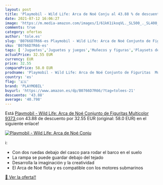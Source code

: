 ```yaml
---
layout: post
title: 'Playmobil - Wild Life: Arca de Noé Conju al 43.88 % de descuento'
date: 2021-07-12 16:06:27
image: 'https://m.media-amazon.com/images/I/61kK1ikoqVL._SL500_._SL400_.jpg'
comments: true
category: ofertas
author: 'tole.es'
slug: 'B0766D7R66-es Playmobil - Wild Life: Arca de Noé Conjunto de Figuritas...'
sku: 'B0766D7R66-es'
tags: [ 'Juguetes','Juguetes y juegos','Muñecos y figuras','Playsets de figuras de juguete para niños','playmobil', ]
actualPrice: 32.55 EUR
currency: EUR
price: 32.55
comparePrice: 58.0 EUR
prodname: 'Playmobil - Wild Life: Arca de Noé Conjunto de Figuritas  Multicolor  9373 '
country: 'es'
flag: '🇪🇸'
brand: 'PLAYMOBIL'
buyurl: 'https://www.amazon.es/dp/B0766D7R66/?tag=tolees-21'
descuento: '43.88'
average: '40.798'
---
```


Está [Playmobil - Wild Life: Arca de Noé Conjunto de Figuritas  Multicolor  9373 ](https://www.amazon.es/dp/B0766D7R66/?tag=tolees-21) con 43.88 de descuento por 32.55 EUR (original: 58.0 EUR) en el siguiente enlace!

[![Playmobil - Wild Life: Arca de Noé Conju](https://m.media-amazon.com/images/I/61kK1ikoqVL._SL500_._SL400_.jpg)](https://www.amazon.es/dp/B0766D7R66/?tag=tolees-21)

ℹ️:

- Con dos ruedas debajo del casco para rodar el barco en el suelo
- La rampa se puede guardar debajo del tejado
- Desarrolla la imaginación y la creatividad
- El Arca de Noé flota y es compatible con los motores submarinos

[🛒 Ver la oferta!!](https://www.amazon.es/dp/B0766D7R66/?tag=tolees-21)
